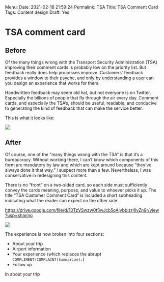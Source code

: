 Menu: 
Date: 2021-02-18 21:59:24
Permalink: TSA
Title: TSA Comment Card
Tags: Content design
Draft: Yes

# TSA comment card

## Before
Of the many things wrong with the Transport Security Administration (TSA) improving their comment cards is probably low on the priority list. But feedback really does help processes improve. Customers’ feedback provides a window to their psyche, and only by understanding a user can you design an experience that works for them. 

Handwritten feedback may seem old hat, but not everyone is on Twitter. Especially the billions of people that fly through the air every day. Comment cards, and especially the TSA’s, should be useful, readable, and conducive to generating the kind of feedback that can make the service better.

This is what it looks like:

![](_images/tsa-before.png)


## After
Of course, one of the "many things wrong with the TSA" is that it’s a bureaucracy. Without working there, I can’t know which components of this form are mandatory by law and which are kept around because “they’ve always done it that way.” I suspect more than a few. Nevertheless, I was conservative in redesigning this content. 

There is no “front” on a two-sided card, so each side must sufficiently convey the cards meaning, purpose, and value to whoever picks it up. The title “TSA Customer Comment Card” is included a short subheading indicating what the reader can expect on the other side.

https://drive.google.com/file/d/10TzVSwzw0t5wJcb5oAjvbbizr4lvZn9r/view?usp=sharing

![](_images/tsa-after.png)

The experience is now broken into four sections:

- About your trip
- Airport information
- Your experience (which replaces the abrupt `COMPLIMENT/COMPLAINT(Summarize):`)
- Follow up

In about your trip 

